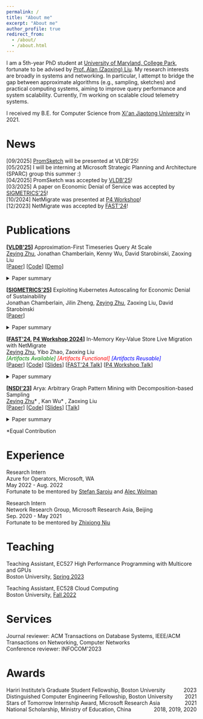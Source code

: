 ```yaml
---
permalink: /
title: "About me"
excerpt: "About me"
author_profile: true
redirect_from: 
  - /about/
  - /about.html
---
```


I am a 5th-year PhD student at [University of Maryland, College Park](https://umd.edu/), fortunate to be advised by [Prof. Alan (Zaoxing) Liu](https://zaoxing.github.io/). My research interests are broadly in systems and networking. In particular, I attempt to bridge the gap between approximate algorithms (e.g., sampling, sketches) and practical computing systems, aiming to improve query performance and system scalability. Currently, I'm working on scalable cloud telemetry systems. 

I received my B.E. for Computer Science from [Xi'an Jiaotong University](http://en.xjtu.edu.cn/) in 2021.

News
======
[09/2025] [PromSketch](https://www.vldb.org/pvldb/vol18/p2348-zhu.pdf) will be presented at VLDB'25!  
[05/2025] I will be interning at Microsoft Strategic Planning and Architecture (SPARC) group this summer :)  
[04/2025] PromSketch was accepted by [VLDB'25](https://vldb.org/2025/)!  
[03/2025] A paper on Economic Denial of Service was accepted by [SIGMETRICS'25](https://www.sigmetrics.org/sigmetrics2025/)!  
[10/2024] NetMigrate was presented at [P4 Workshop](https://p4.org/p4_events/2023-p4-workshop-postevent/)!  
[12/2023] NetMigrate was accepted by [FAST'24](https://www.usenix.org/conference/fast24/technical-sessions)!  

Publications
======

**[[VLDB'25](https://vldb.org/2025/)]** Approximation-First Timeseries Query At Scale  
<u>Zeying Zhu</u>, Jonathan Chamberlain, Kenny Wu, David Starobinski, Zaoxing Liu  
[[Paper](https://www.vldb.org/pvldb/vol18/p2348-zhu.pdf)] [[Code](https://github.com/Froot-NetSys/promsketch)] [[Demo](https://www.youtube.com/watch?v=skoXfeZZj4I)] 
<details class="publication-summary">
  <summary>Paper summary</summary>
  <p>Timeseries monitoring systems such as Prometheus play a crucial role in gaining observability of the underlying system infrastructure. These systems collect timeseries metrics from various system components and perform monitoring queries over periodic windowbased aggregations (i.e., rule queries). However, despite wide adoption, the operational costs and query latency of rule queries remain high. In this paper, we identify major bottlenecks associated with repeated data scans and query computations concerning window overlaps in rule queries, and present PromSketch, an approximation-first query framework as intermediate caches for monitoring systems. It enables low operational costs and query latency, by combining approximate window-based query frameworks and sketch-based precomputation. PromSketch is implemented as a standalone module that can be integrated into Prometheus and VictoriaMetrics, covering 70% of Prometheus’ aggregation over time queries. Our evaluation shows that PromSketch achieves up to a two-orderof-magnitude reduction in query latency over Prometheus and VictoriaMetrics, while lowering operational dollar costs of query processing by three orders of magnitude compared to Prometheus and by at least 4x compared to VictoriaMetrics with at most 5% average errors across statistics.</p>
</details>  

**[[SIGMETRICS'25](https://www.sigmetrics.org/sigmetrics2025/)]** Exploiting Kubernetes Autoscaling for Economic Denial of Sustainability  
Jonathan Chamberlain, Jilin Zheng, <u>Zeying Zhu</u>, Zaoxing Liu, David Starobinski  
[[Paper](https://dl.acm.org/doi/pdf/10.1145/3727114)]  
<details class="publication-summary">
  <summary>Paper summary</summary>
  <p>The flexibility and scale of networks achievable by modern cloud computer architectures, particularly Kubernetes (K8s)-based applications, are rivaled only by the resulting complexity required to operate at scale in a
responsive manner. This leaves applications vulnerable to Economic Denial of Sustainability (EDoS) attacks,
designed to force service withdrawal via draining the target of the financial means to support the application.
With the public cloud market projected to reach three quarters of a trillion dollars USD by the end of 2025,
this is a major consideration. In this paper, we develop a theoretical model to reason about EDoS attacks on
K8s. We determine scaling thresholds based on Markov Decision Processes (MDPs), incorporating costs of
operating K8s replicas, Service Level Agreement violations, and minimum service charges imposed by billing
structures. We build on top of the MDP model a Stackelberg game, determining the circumstances under
which an adversary injects traffic. The optimal policy returned by the MDP is generally of hysteresis-type,
but not always. Specifically, through numerical evaluations we show examples where charges on an hourly
resolution eliminate incentives for scaling down resources. Furthermore, through the use of experiments on
a realistic K8s cluster, we show that, depending on the billing model employed and the customer workload
characteristics, an EDoS attack can result in a 4× increase in traffic intensity resulting in a 3.6× decrease in
efficiency. Interestingly, increasing the intensity of an attack may render it less efficient per unit of attack
power. Finally, we demonstrate a proof-of-concept for a countermeasure involving custom scaling metrics
where autoscaling decisions are randomized. We demonstrate that per-minute utilization charges are reduced
compared to standard scaling, with negligible drops in requests.</p>
</details>  

**[[FAST'24](https://www.usenix.org/conference/fast24), [P4 Workshop 2024](https://p4.org/p4_events/2023-p4-workshop-postevent/)]** In-Memory Key-Value Store Live Migration with NetMigrate  
<u>Zeying Zhu</u>, Yibo Zhao, Zaoxing Liu  
<em><font color="green">[Artifacts Available]</font> <font color="red">[Artifacts Functional]</font> <font color="blue">[Artifacts Reusable]</font></em>  
[[Paper](https://www.usenix.org/system/files/fast24-zhu.pdf)] [[Code](https://github.com/Froot-NetSys/NetMigrate)] [[Slides](https://zzylol.github.io/files/NetMigrate_slides_zhu.pptx)] [[FAST'24 Talk](https://youtu.be/l1fZykAGdM0)] [[P4 Workshop Talk](https://www.youtube.com/watch?v=fNCHO472CTI)]  
<details class="publication-summary">
  <summary>Paper summary</summary>
  <p>Distributed key-value stores today require frequent key-value
shard migration between nodes to react to dynamic workload changes for load balancing, data locality, and service
elasticity. In this paper, we propose NetMigrate, a live migration approach for in-memory key-value stores based on
programmable network data planes. NetMigrate migrates
shards between nodes with zero service interruption and minimal performance impact. During migration, the switch data
plane monitors the migration process in a fine-grained manner and directs client queries to the right server in real time,
eliminating the overhead of pulling data between nodes. We
implement a NetMigrate prototype on a testbed consisting
of a programmable switch and several commodity servers
running Redis, and evaluate it under YCSB workloads. Our
experiments demonstrate that NetMigrate improves the query
throughput from 6.5% to 416% and maintains low access
latency during migration, compared to the state-of-the-art
migration approaches.</p>
</details>  


**[[NSDI'23](https://www.usenix.org/conference/nsdi23)]** Arya: Arbitrary Graph Pattern Mining with Decomposition-based Sampling  
<u>Zeying Zhu</u>* , Kan Wu* , Zaoxing Liu    
[[Paper](https://zzylol.github.io/files/nsdi23-zhu.pdf)] [[Code](https://github.com/Froot-NetSys/Arya)] [[Slides](https://www.usenix.org/system/files/nsdi23_slides_zhu.pdf)] [[Talk](https://www.youtube.com/watch?v=NlXLuhnJZ9w)]  
<details class="publication-summary">
  <summary>Paper summary</summary>
  <p>Graph pattern mining is compute-intensive in processing massive amounts of graph-structured data. This paper
presents Arya, an ultra-fast approximate graph pattern miner
that can detect and count arbitrary patterns of a graph. Unlike
all prior approximation systems, Arya combines novel graph
decomposition theory with edge sampling-based approximation to reduce the complexity of mining complex patterns on
graphs with up to tens of billions of edges, a scale that was
only possible on supercomputers. Arya can run on a single
machine or distributed machines with an Error-Latency Profile (ELP) for users to configure the running time of pattern
mining tasks based on different error targets. Our evaluation
demonstrates that Arya outperforms existing exact and approximate pattern mining solutions by up to five orders of
magnitude. Arya supports graphs with 5 billion edges on
a single machine and scales to 10-billion-edge graphs on a
32-server testbed.</p>
</details>  

*Equal Contribution

Experience
======
Research Intern  
Azure for Operators, Microsoft, WA  
May 2022 - Aug. 2022  
Fortunate to be mentored by [Stefan Saroiu](https://stefan.t8k2.com/index.html) and [Alec Wolman](https://alecw.azurewebsites.net/work/default.htm)  

Research Intern  
Network Research Group, Microsoft Research Asia, Beijing  
Sep. 2020 - May 2021  
Fortunate to be mentored by [Zhixiong Niu](https://zhixiong.org/)  

Teaching
======
Teaching Assistant, EC527 High Performance Programming with Multicore and GPUs  
Boston University, [Spring 2023](https://people.bu.edu/herbordt/teaching.htm)  

Teaching Assistant, EC528 Cloud Computing  
Boston University, [Fall 2022](https://zaoxing.github.io/teaching/2022-fall-cloud)  

Services
======
Journal reviewer: ACM Transactions on Database Systems, IEEE/ACM Transactions on Networking, Computer Networks  
Conference reviewer: INFOCOM'2023   

Awards
======
<div style="text-align:left;">Hariri Institute’s Graduate Student Fellowship, Boston University<div style="float:right;">2023</div></div>
<div style="text-align:left;">Distinguished Computer Engineering Fellowship, Boston University<div style="float:right;">2021</div></div>
<div style="text-align:left;">Stars of Tomorrow Internship Award, Microsoft Research Asia<div style="float:right;">2021</div></div>
<div style="text-align:left;">National Scholarship, Ministry of Education, China<div style="float:right;">2018, 2019, 2020</div></div>
